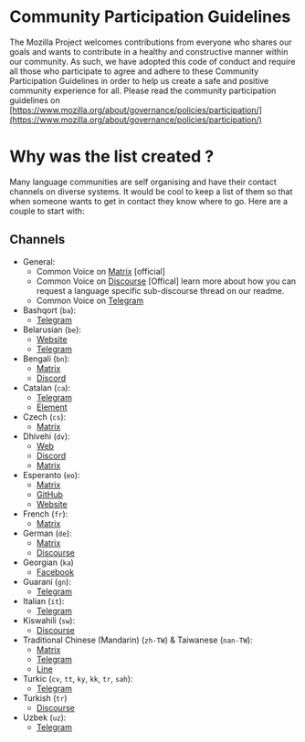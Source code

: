 # Community Participation Guidelines 

The Mozilla Project welcomes contributions from everyone who shares our goals and wants to contribute in a healthy and constructive manner within our community. As such, we have adopted this code of conduct and require all those who participate to agree and adhere to these Community Participation Guidelines in order to help us create a safe and positive community experience for all. Please read the community participation guidelines on [https://www.mozilla.org/about/governance/policies/participation/](https://www.mozilla.org/about/governance/policies/participation/)


# Why was the list created ? 

Many language communities are self organising and have their contact channels on diverse systems. It would be cool to keep a list of them so that when someone wants to get in contact they know where to go. Here are a couple to start with:


## Channels 

* General:
  * Common Voice on [Matrix](https://app.element.io/#/room/#common-voice:mozilla.org) [official]
  * Common Voice on [Discourse](https://discourse.mozilla.org/t/about-common-voice-readme-first/17218) [Offical] learn more about how you can request a language specific sub-discourse thread on our readme. 
  * Common Voice on [Telegram](https://t.me/mozilla_common_voice)
* Bashqort (`ba`):
  *  [Telegram](https://t.me/bashkort_voice)
* Belarusian (`be`):
  * [Website](https://mova.pro)
  * [Telegram](https://t.me/voice_by)
* Bengali (`bn`): 
  * [Matrix](https://app.element.io/#/room/#bn-common-voice:mozilla.org)
  * [Discord](https://discord.gg/uacmNh6KQj)
* Catalan (`ca`):
  * [Telegram](https://t.me/softcatala_tecnologiesparla)
  * [Element](https://matrix.to/#/#cvcatala:matrix.org)
* Czech (`cs`):
  * [Matrix](https://matrix.to/#/#common-voice-czech:mozilla.org)
* Dhivehi (`dv`):
   * [Web](https://dhivehi.ai/)
   * [Discord](https://discord.com/invite/5ZdTHsN8Mn)
   * [Matrix](https://app.element.io/#/room/!WNiJFJTBpvYqMrDWir:matrix.org)
* Esperanto (`eo`):
   * [Matrix](https://chat.mozilla.org/#/room/#Esperanto:mozilla.org)
   * [GitHub](https://github.com/parolrekonado)
   * [Website](https://parolrekonado.github.io/)
* French (`fr`):
   * [Matrix](https://chat.mozilla.org/#/room/#common-voice-fr:mozilla.org)
* German (`de`):
   * [Matrix](https://chat.mozilla.org/#/room/#common-voice-de:mozilla.org)
   * [Discourse](https://discourse.mozilla.org/c/voice/de/289)
* Georgian (`ka`)
  * [Facebook](https://www.facebook.com/groups/145786040762028)
* Guaraní (`gn`):
  * [Telegram](https://t.me/joinchat/Y7QOWuaTw8dhMzli)
* Italian (`it`):
  * [Telegram](https://t.me/mozitabot) 
* Kiswahili (`sw`):
  * [Discourse](https://discourse.mozilla.org/c/voice/sw/603)   
* Traditional Chinese (Mandarin) (`zh-TW`) & Taiwanese (`nan-TW`):
  * [Matrix](https://chat.mozilla.org/#/room/#common-voice-tw:mozilla.org)
  * [Telegram](https://t.me/moztwcv)
  * [Line](https://cvline.moztw.space) 
* Turkic (`cv`, `tt`, `ky`, `kk`, `tr`, `sah`):
  * [Telegram](https://t.me/joinchat/WRFz62nYdmJ1uo1L)
* Turkish (`tr`)
  * [Discourse](https://discourse.mozilla.org/c/voice/tr/610)  
* Uzbek (`uz`):
  * [Telegram](https://t.me/joinchat/lz2WlEvxlSQ1YzJi) 


